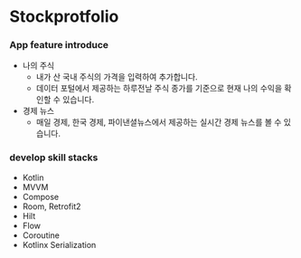 # Stockprotfolio

### App feature introduce
- 나의 주식
  - 내가 산 국내 주식의 가격을 입력하여 추가합니다.
  - 데이터 포털에서 제공하는 하루전날 주식 종가를 기준으로 현재 나의 수익을 확인할 수 있습니다.
- 경제 뉴스
  - 매일 경제, 한국 경제, 파이낸셜뉴스에서 제공하는 실시간 경제 뉴스를 볼 수 있습니다.

### develop skill stacks
 - Kotlin
 - MVVM
 - Compose
 - Room, Retrofit2
 - Hilt
 - Flow
 - Coroutine
 - Kotlinx Serialization
